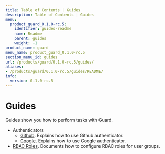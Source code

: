 ```yaml
---
title: Table of Contents | Guides
description: Table of Contents | Guides
menu:
  product_guard_0.1.0-rc.5:
    identifier: guides-readme
    name: Readme
    parent: guides
    weight: -1
product_name: guard
menu_name: product_guard_0.1.0-rc.5
section_menu_id: guides
url: /products/guard/0.1.0-rc.5/guides/
aliases:
- /products/guard/0.1.0-rc.5/guides/README/
info:
  version: 0.1.0-rc.5
---
```


# Guides

Guides show you how to perform tasks with Guard.

- Authenticators
  - [Github](/products/guard/0.1.0-rc.5/guides/authenticator/github). Explains how to use Github authenticator.
  - [Google](/products/guard/0.1.0-rc.5/guides/authenticator/google). Explains how to use Google authenticator.
- [RBAC Roles](/products/guard/0.1.0-rc.5/guides/rbac). Documents how to configure RBAC roles for user groups.
